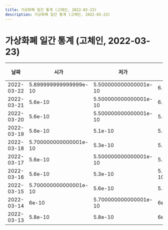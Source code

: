 ```yaml
---
title: 가상화폐 일간 통계 (고체인, 2022-03-23)
description: 가상화폐 일간 통계 (고체인, 2022-03-23)
---
```


가상화폐 일간 통계 (고체인, 2022-03-23)
===

|날짜|시가|저가|고가|종가|비고|
|--|--|--|--|--|--|
|2022-03-22|5.899999999999999e-10|5.500000000000001e-10|6.3e-10|5.700000000000001e-10|    |
|2022-03-21|5.6e-10|5.500000000000001e-10|6.1e-10|5.899999999999999e-10|    |
|2022-03-20|5.6e-10|5.500000000000001e-10|5.8e-10|5.6e-10|    |
|2022-03-19|5.6e-10|5.1e-10|5.8e-10|5.700000000000001e-10|    |
|2022-03-18|5.700000000000001e-10|5.3e-10|5.8e-10|5.6e-10|    |
|2022-03-17|5.6e-10|5.500000000000001e-10|5.8e-10|5.700000000000001e-10|    |
|2022-03-16|5.6e-10|5.3e-10|5.700000000000001e-10|5.500000000000001e-10|    |
|2022-03-15|5.700000000000001e-10|5.6e-10|5.8e-10|5.6e-10|    |
|2022-03-14|6e-10|5.700000000000001e-10|6e-10|5.8e-10|    |
|2022-03-13|5.8e-10|5.8e-10|6e-10|6e-10|    |
